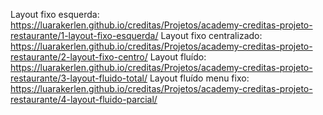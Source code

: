Layout fixo esquerda: https://luarakerlen.github.io/creditas/Projetos/academy-creditas-projeto-restaurante/1-layout-fixo-esquerda/
Layout fixo centralizado: https://luarakerlen.github.io/creditas/Projetos/academy-creditas-projeto-restaurante/2-layout-fixo-centro/
Layout fluído: https://luarakerlen.github.io/creditas/Projetos/academy-creditas-projeto-restaurante/3-layout-fluido-total/
Layout fluído menu fixo: https://luarakerlen.github.io/creditas/Projetos/academy-creditas-projeto-restaurante/4-layout-fluido-parcial/
